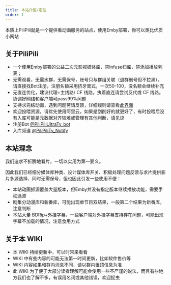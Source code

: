 ```yaml
---
title: 本站介绍/定位
order: 1
---
```

本质上PiliPili就是一个提供看动画服务的站点，使用Emby部署，你可以类比优质小网站
## 关于PiliPili
- 一个使用Emby部署的公益二次元影视媒体库，禁Infuse扫库，禁添加播放列表；
- 无需观看，无需水群，无需保号，账号只与群组关联（退群删号但不拉黑）。请直接找Bot注册，注册名额采用挤牙膏式，一次50-100，没名额会继续补充
- 无直连优化，建议代理+主线路/ CF 线路。执着直连请尝试反代或 CF 线路。协调好网络和客户端可pass99%问题
- 支持求完结动画，遇到问题劳请反馈，详细规则请查看[此界面](/about/002.html)
- 欢迎投喂资源，请优先使用阿里云，如果是刮削好的就更好了，有时投喂后没有入库可能是元数据对齐较难或管理有其他判断，请见谅
- 注册Bot [@PiliPiliUltraTv_bot](https://t.me/PiliPiliUltraTv_bot)
- 入库频道 [@PiliPiliTv_Notify](https://t.me/PiliPiliTv_Notify)
## 本站理念
我们追求不折腾地看片，一切以实用为第一要义。

因此我们已经细分媒体库种类、设计媒体库开关、积极处理问题反馈与求片提供影片多源选择、同时无需保号，但也因此引发一些使用不便：
- 本站动画抓源覆盖大量版本，但Emby并没有指定版本继续播放功能，需要手动选源
- 剧集分动漫库和新番库，可能出现单节目双结果，一般第二个结果为新番库，注意判断
- 本站大量 BDRip+外挂字幕，一些客户端对外挂字幕支持存在问题，可能出现字幕不加载的情况，注意食用方式
## 关于本 WIKI
- 本 WIKI 持续更新中，可以时常来看看
- WIKI 中有些内容的可能无法第一时间更新，比如软件售价等
- WIKI 内容如果和群内消息不同，请以群内置顶信息为准
- 此 WIKI 为了便于大部分读者理解可能会使用一些不严谨的说法，而且有些地方我们也了解不多，有误用名词或其他错误，欢迎捉虫
